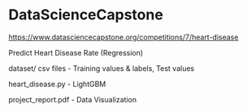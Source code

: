 # DataScienceCapstone
https://www.datasciencecapstone.org/competitions/7/heart-disease

Predict Heart Disease Rate (Regression)

dataset/ csv files - Training values & labels, Test values

heart_disease.py - LightGBM

project_report.pdf - Data Visualization
